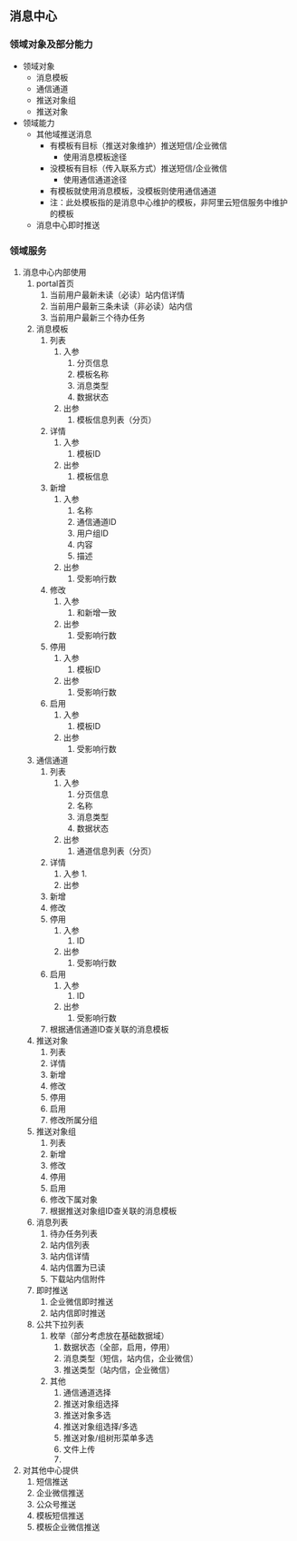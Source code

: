 ## 消息中心

### 领域对象及部分能力

* 领域对象
  * 消息模板
  * 通信通道
  * 推送对象组
  * 推送对象
* 领域能力
  * 其他域推送消息
    * 有模板有目标（推送对象维护）推送短信/企业微信
      * 使用消息模板途径
    * 没模板有目标（传入联系方式）推送短信/企业微信
      * 使用通信通道途径
    * 有模板就使用消息模板，没模板则使用通信通道
    * 注：此处模板指的是消息中心维护的模板，非阿里云短信服务中维护的模板
  * 消息中心即时推送



### 领域服务

1. 消息中心内部使用
   1. portal首页
      1. 当前用户最新未读（必读）站内信详情
      2. 当前用户最新三条未读（非必读）站内信
      3. 当前用户最新三个待办任务
   2. 消息模板
      1. 列表
         1. 入参
            1. 分页信息
            2. 模板名称
            3. 消息类型
            4. 数据状态
         2. 出参
            1. 模板信息列表（分页）
      2. 详情
         1. 入参
            1. 模板ID
         2. 出参
            1. 模板信息
      3. 新增
         1. 入参
            1. 名称
            2. 通信通道ID
            3. 用户组ID
            4. 内容
            5. 描述
         2. 出参
            1. 受影响行数
      4. 修改
         1. 入参
            1. 和新增一致
         2. 出参
            1. 受影响行数
      5. 停用
         1. 入参
            1. 模板ID
         2. 出参
            1. 受影响行数
      6. 启用
         1. 入参
            1. 模板ID
         2. 出参
            1. 受影响行数
   3. 通信通道
      1. 列表
         1. 入参
            1. 分页信息
            2. 名称
            3. 消息类型
            4. 数据状态
         2. 出参
            1. 通道信息列表（分页）
      2. 详情
         1. 入参
            1. 
         2. 出参
      3. 新增
      4. 修改
      5. 停用
         1. 入参
            1. ID
         2. 出参
            1. 受影响行数
      6. 启用
         1. 入参
            1. ID
         2. 出参
            1. 受影响行数
      7. 根据通信通道ID查关联的消息模板
   4. 推送对象
      1. 列表
      2. 详情
      3. 新增
      4. 修改
      5. 停用
      6. 启用
      7. 修改所属分组
   5. 推送对象组
      1. 列表
      2. 新增
      3. 修改
      4. 停用
      5. 启用
      6. 修改下属对象
      7. 根据推送对象组ID查关联的消息模板
   6. 消息列表
      1. 待办任务列表
      2. 站内信列表
      3. 站内信详情
      4. 站内信置为已读
      5. 下载站内信附件
   7. 即时推送
      1. 企业微信即时推送
      2. 站内信即时推送
   8. 公共下拉列表
      1. 枚举（部分考虑放在基础数据域）
         1. 数据状态（全部，启用，停用）
         2. 消息类型（短信，站内信，企业微信）
         3. 推送类型（站内信，企业微信）
      2. 其他
         1. 通信通道选择
         2. 推送对象组选择
         3. 推送对象多选
         4. 推送对象组选择/多选
         5. 推送对象/组树形菜单多选
         6. 文件上传
         7. 
2. 对其他中心提供
   1. 短信推送
   2. 企业微信推送
   3. 公众号推送
   4. 模板短信推送
   5. 模板企业微信推送